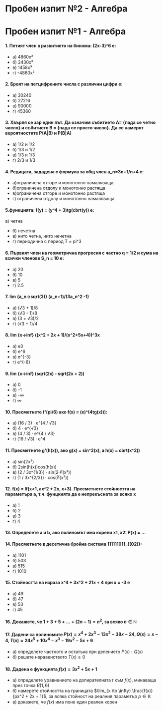 # Пробен изпит №2 - Алгебра

# Пробен изпит №1 - Алгебра
#### 1. Петият член в развитието на бинома: (2x-3)^6 е: 
- а) 4860x²
- б) 2430x²
- в) 1458x³
- г) -4860x²
#### 2. Броят на петцифрените числа с различни цифри е: 
- а) 30240
- б) 27216
- в) 90000
- г) 45360
#### 3. Хвърля се зар един път. Да означим събитието A= {пада се четно число} и събитието B = {пада се просто число}. Да се намерят вероятностите P(A|B) и P(B|A) 
- а) 1/2 и 1/2  
- б) 1/3 и 1/2  
- в) 1/3 и 1/3  
- г) 2/3 и 1/3
#### 4. Редицата, зададена с формула за общ член a_n=3n+1/n+4 е: 
- а)ограничена отгоре и монотонно намаляваща 
- б)ограничена отдолу и монотонно растяща 
- в)ограничена отгоре и монотонно растяща 
- г) ограничена отдолу и монотонно намаляваща 
#### 5.функцията: f(y) = (y^4 + 3)tg(cbrt(y)) e: 
a) четна
- б) нечетна
- в) нито четна, нито нечетна
- г) периодична с период T = pi^3
#### 6. Първият член на геометрична прогресия с частно q = 1/2 и сума на всички членове S_n = 10 e:
- а) 20  
- б) 10  
- в) 5  
- г) 2.5  
#### 7. lim {a_n->sqrt(3)} (a_n+1)/(3a_n^2 -1)
- а) (√3 + 1)/8  
- б) (√3 - 1)/8  
- в) (3 + √3)/2  
- г) (√3 + 1)/4  
#### 8. lim {x->inf} ((x^2 + 2x + 1)/(x^2+5x+4))^3x
- а) e3  
- б) e^6  
- в) e^{-3}  
- г) e^{-6}
#### 9. lim {x->inf} (sqrt(2x) - sqrt(2x + 2))
- а) 0  
- б) -1  
- в) -∞  
- г) ∞ 
#### 10. Пресметнете f'(pi/6) ако f(x) = (e)^(4tg(x))):
- а) (16 / 3) · e^{4 / √3}
- б) 4 · e^{√3}
- в) (4 / 3) · e^{4 / √3}
- г) (16 / √3) · e^4
#### 11. Пресметнете g'(h(x)), ако g(x) = sin^2(x), а h(x) = cbrt(x^2))
- а) sin(2x²)  
- б) 2sin(h(x))cos(h(x))  
- в) (2 / 3x^{1/3}) · sin(2·∛(x²))  
- г) (1 / 3x^{2/3}) · cos(∛(x²))
#### 12. f(x) = If(x<1, ax^2 + 2x, x+3). Пресметнете стойността на параметъра а, т.ч. фунцкията да е непрекъсната за всяко х
- а) 1  
- б) 2  
- в) 3  
- г) 4 
#### 13. Определете a и b, ако полиномът има корени x1, x2: P(x) = ...
#### 14. Пресметнете в десетична бройна система 111111011_{(02)}:
- a) 1101
- б) 503
- в) 515
- г) 1010
#### 15. Стойността на израза x^4 + 3x^2 + 21x + 4 при x = -3 e
- а) 49  
- б) 47  
- в) 53  
- г) 45

#### 16. Докажете, че $1 + 3 + 5 + \dots + (2n - 1) = n^2$, за всяко $n \in \mathbb{N}$

#### 17. Дадени са полиномите $P(x) = x^4 + 2x^3 - 13x^2 - 38x - 24, Q(x) = x-4, T(x) = 24x^5 + 10x^4 - x^3 - 19x^2 - 5x + 6$
- a) определете частното и остатъка при делението $P(x) : Q(x)$
- б) решете неравенството $T(x) \ge 0$

#### 18. Дадена е функцията $f(x) = 3x^2 + 5x + 1$ 
- a) определете уравнението на допирателната $t$ към $f(x)$, минаваща през точка $B(1, 6)$
- б) намерете стойността на границата $\lim_{x \to \infty} \frac{f(x)}{px^2 + 2x + 1}$, за всяка стойност на реалния параметър $p \in \mathbb{R}$
- в) докажете, че $f(x)$ има поне един реален корен
